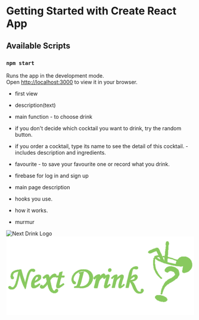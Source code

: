 # Getting Started with Create React App
## Available Scripts
### `npm start`
Runs the app in the development mode.\
Open [http://localhost:3000](http://localhost:3000) to view it in your browser.



- first view

- description(text)

- main function - to choose drink
- if you don't decide which cocktail you want to drink, try the random button.
- if you order a cocktail, type its name to see the detail of this cocktail. - includes description and ingredients.

- favourite - to save your favourite one or record what you drink.
- firebase for log in and sign up

- main page description
- hooks you use.
- how it works.


- murmur

![Next Drink Logo](./src/assets/Logo/Logo.png)
![Next Drink Logo](https://github.com/YellowD54321/YellowD54321.github.io/blob/master/src/assets/images/Logo/Logo.png)